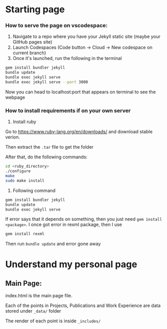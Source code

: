 # Starting page

### How to serve the page on vscodespace:
1. Navigate to a repo where you have your Jekyll static site (maybe your GitHub pages site)
2. Launch Codespaces (Code button -> Cloud -> New codespace on current branch)
3. Once it's launched, run the following in the terminal

```bash
gem install bundler jekyll
bundle update
bundle exec jekyll serve
bundle exec jekyll serve --port 3000

```
Now you can head to localhost:port that appears on terminal to see the webpage

### How to install requirements if on your own server
1. Install ruby

Go to https://www.ruby-lang.org/en/downloads/ and download stable verion.

Then extract the `.tar` file to get the folder

After that, do the following commands:

```bash
cd <ruby_directory>
./configure
make
sudo make install
```

1. Following command

```bash
gem install bundler jekyll
bundle update
bundle exec jekyll serve
```

If error says that it depends on something, then you just need `gem install <package>`.
I once got error in rexml package, then I use

```bash
gem install rexml
```

Then run `bundle update` and error gone away


# Understand my personal page 

## Main Page:

index.html is the main page file.

Each of the points in Projects, Publications and Work Experience are data stored under `_data/` folder

The render of each point is inside `_includes/`